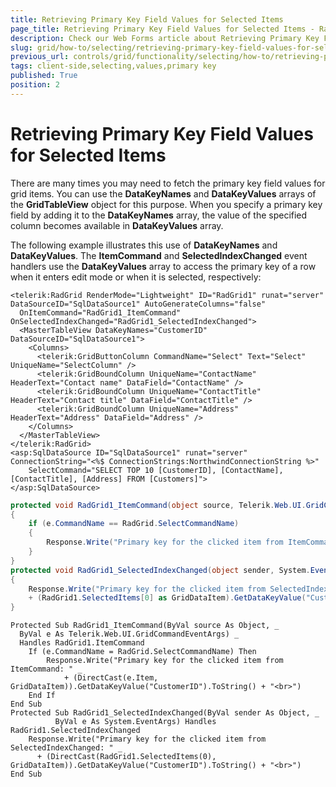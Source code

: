 ```yaml
---
title: Retrieving Primary Key Field Values for Selected Items
page_title: Retrieving Primary Key Field Values for Selected Items - RadGrid
description: Check our Web Forms article about Retrieving Primary Key Field Values for Selected Items.
slug: grid/how-to/selecting/retrieving-primary-key-field-values-for-selected-items
previous_url: controls/grid/functionality/selecting/how-to/retrieving-primary-key-field-values-for-selected-items
tags: client-side,selecting,values,primary key
published: True
position: 2
---
```


# Retrieving Primary Key Field Values for Selected Items


There are many times you may need to fetch the primary key field values for grid items. You can use the **DataKeyNames** and **DataKeyValues** arrays of the **GridTableView** object for this purpose. When you specify a primary key field by adding it to the **DataKeyNames** array, the value of the specified column becomes available in **DataKeyValues** array.

The following example illustrates this use of **DataKeyNames** and **DataKeyValues**. The **ItemCommand** and **SelectedIndexChanged** event handlers use the **DataKeyValues** array to access the primary key of a row when it enters edit mode or when it is selected, respectively:

````ASP.NET
<telerik:RadGrid RenderMode="Lightweight" ID="RadGrid1" runat="server" DataSourceID="SqlDataSource1" AutoGenerateColumns="false"
  OnItemCommand="RadGrid1_ItemCommand" OnSelectedIndexChanged="RadGrid1_SelectedIndexChanged">
  <MasterTableView DataKeyNames="CustomerID" DataSourceID="SqlDataSource1">
    <Columns>
      <telerik:GridButtonColumn CommandName="Select" Text="Select" UniqueName="SelectColumn" />
      <telerik:GridBoundColumn UniqueName="ContactName" HeaderText="Contact name" DataField="ContactName" />
      <telerik:GridBoundColumn UniqueName="ContactTitle" HeaderText="Contact title" DataField="ContactTitle" />
      <telerik:GridBoundColumn UniqueName="Address" HeaderText="Address" DataField="Address" />
    </Columns>
  </MasterTableView>
</telerik:RadGrid>
<asp:SqlDataSource ID="SqlDataSource1" runat="server" ConnectionString="<%$ ConnectionStrings:NorthwindConnectionString %>"
    SelectCommand="SELECT TOP 10 [CustomerID], [ContactName], [ContactTitle], [Address] FROM [Customers]">
</asp:SqlDataSource>
````
````C#
protected void RadGrid1_ItemCommand(object source, Telerik.Web.UI.GridCommandEventArgs e)
{
    if (e.CommandName == RadGrid.SelectCommandName)
    {
        Response.Write("Primary key for the clicked item from ItemCommand: " + (e.Item as GridDataItem).GetDataKeyValue("CustomerID").ToString() + "<br>");
    }
}
protected void RadGrid1_SelectedIndexChanged(object sender, System.EventArgs e)
{
    Response.Write("Primary key for the clicked item from SelectedIndexChanged: "
    + (RadGrid1.SelectedItems[0] as GridDataItem).GetDataKeyValue("CustomerID").ToString() + "<br>");
}
````
````VB
Protected Sub RadGrid1_ItemCommand(ByVal source As Object, _
  ByVal e As Telerik.Web.UI.GridCommandEventArgs) _
  Handles RadGrid1.ItemCommand
    If (e.CommandName = RadGrid.SelectCommandName) Then
        Response.Write("Primary key for the clicked item from ItemCommand: " _
            + (DirectCast(e.Item, GridDataItem)).GetDataKeyValue("CustomerID").ToString() + "<br>")
    End If
End Sub
Protected Sub RadGrid1_SelectedIndexChanged(ByVal sender As Object, _
          ByVal e As System.EventArgs) Handles RadGrid1.SelectedIndexChanged
    Response.Write("Primary key for the clicked item from SelectedIndexChanged: " _
      + (DirectCast(RadGrid1.SelectedItems(0), GridDataItem)).GetDataKeyValue("CustomerID").ToString() + "<br>")
End Sub
````


